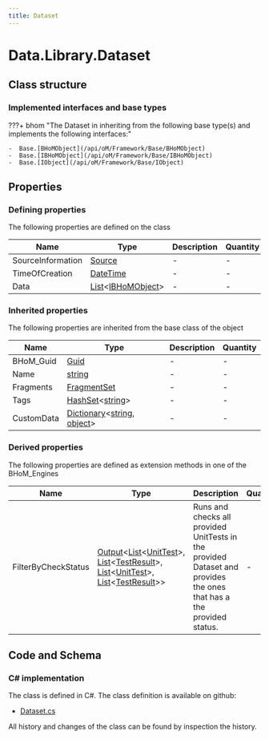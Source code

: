 ```yaml
---
title: Dataset
---
```


# Data.Library.Dataset



## Class structure

### Implemented interfaces and base types

???+ bhom "The Dataset in inheriting from the following base type(s) and implements the following interfaces:"

    -  Base.[BHoMObject](/api/oM/Framework/Base/BHoMObject)
    -  Base.[IBHoMObject](/api/oM/Framework/Base/IBHoMObject)
    -  Base.[IObject](/api/oM/Framework/Base/IObject)


## Properties



### Defining properties

The following properties are defined on the class

| Name             | Type             | Description      | Quantity         |
|------------------|------------------|------------------|------------------|
| SourceInformation | [Source](/api/oM/Framework/Data/Library/Source) | - | - |
| TimeOfCreation | [DateTime](https://learn.microsoft.com/en-us/dotnet/api/System.DateTime?view=netstandard-2.0) | - | - |
| Data | [List](https://learn.microsoft.com/en-us/dotnet/api/System.Collections.Generic.List-1?view=netstandard-2.0)&lt;[IBHoMObject](/api/oM/Framework/Base/IBHoMObject)&gt; | - | - |


### Inherited properties
The following properties are inherited from the base class of the object

| Name             | Type             | Description      | Quantity         |
|------------------|------------------|------------------|------------------|
| BHoM_Guid | [Guid](https://learn.microsoft.com/en-us/dotnet/api/System.Guid?view=netstandard-2.0) | - | - |
| Name | [string](https://learn.microsoft.com/en-us/dotnet/api/System.String?view=netstandard-2.0) | - | - |
| Fragments | [FragmentSet](/api/oM/Framework/Base/FragmentSet) | - | - |
| Tags | [HashSet](https://learn.microsoft.com/en-us/dotnet/api/System.Collections.Generic.HashSet-1?view=netstandard-2.0)&lt;[string](https://learn.microsoft.com/en-us/dotnet/api/System.String?view=netstandard-2.0)&gt; | - | - |
| CustomData | [Dictionary](https://learn.microsoft.com/en-us/dotnet/api/System.Collections.Generic.Dictionary-2?view=netstandard-2.0)&lt;[string](https://learn.microsoft.com/en-us/dotnet/api/System.String?view=netstandard-2.0), [object](https://learn.microsoft.com/en-us/dotnet/api/System.Object?view=netstandard-2.0)&gt; | - | - |


### Derived properties

The following properties are defined as extension methods in one of the BHoM_Engines

| Name             | Type             | Description      | Quantity         | Engine           |
|------------------|------------------|------------------|------------------|------------------|
| FilterByCheckStatus | [Output](/api/oM/Framework/Base/Output%604)&lt;[List](https://learn.microsoft.com/en-us/dotnet/api/System.Collections.Generic.List-1?view=netstandard-2.0)&lt;[UnitTest](/api/oM/Framework/Test/UnitTests/UnitTest)&gt;, [List](https://learn.microsoft.com/en-us/dotnet/api/System.Collections.Generic.List-1?view=netstandard-2.0)&lt;[TestResult](/api/oM/Framework/Test/Results/TestResult)&gt;, [List](https://learn.microsoft.com/en-us/dotnet/api/System.Collections.Generic.List-1?view=netstandard-2.0)&lt;[UnitTest](/api/oM/Framework/Test/UnitTests/UnitTest)&gt;, [List](https://learn.microsoft.com/en-us/dotnet/api/System.Collections.Generic.List-1?view=netstandard-2.0)&lt;[TestResult](/api/oM/Framework/Test/Results/TestResult)&gt;&gt; | Runs and checks all provided UnitTests in the provided Dataset and provides the ones that has a the provided status. | - | UnitTest_Engine |


## Code and Schema

### C# implementation

The class is defined in C#. The class definition is available on github:

- [Dataset.cs](https://github.com/BHoM/BHoM/blob/develop/Data_oM/Library\Dataset.cs)

All history and changes of the class can be found by inspection the history.
